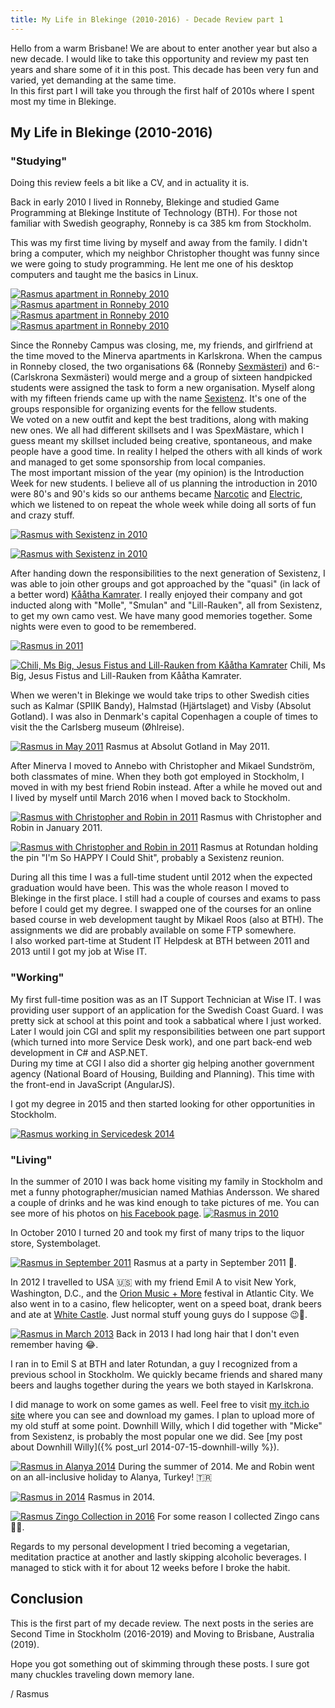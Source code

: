 ```yaml
---
title: My Life in Blekinge (2010-2016) - Decade Review part 1
---
```

Hello from a warm Brisbane! We are about to enter another year but also a new decade. I would like to take this opportunity and review my past ten years and share some of it in this post. This decade has been very fun and varied, yet demanding at the same time.  
In this first part I will take you through the first half of 2010s where I spent most my time in Blekinge.<!--more-->

## My Life in Blekinge (2010-2016)

### "Studying"

Doing this review feels a bit like a CV, and in actuality it is.

Back in early 2010 I lived in Ronneby, Blekinge and studied Game Programming at Blekinge Institute of Technology (BTH). For those not familiar with Swedish geography, Ronneby is ca 385 km from Stockholm.

This was my first time living by myself and away from the family. I didn't bring a computer, which my neighbor Christopher thought was funny since we were going to study programming. He lent me one of his desktop computers and taught me the basics in Linux.

[![Rasmus apartment in Ronneby 2010](/assets/images/ronneby-desk.jpg)](/assets/images/ronneby-desk.jpg)
[![Rasmus apartment in Ronneby 2010](/assets/images/ronneby-bed.jpg)](/assets/images/ronneby-bed.jpg)
[![Rasmus apartment in Ronneby 2010](/assets/images/ronneby-kitchen.jpg)](/assets/images/ronneby-kitchen.jpg)
[![Rasmus apartment in Ronneby 2010](/assets/images/ronneby-bathroom.jpg)](/assets/images/ronneby-bathroom.jpg)

Since the Ronneby Campus was closing, me, my friends, and girlfriend at the time moved to the Minerva apartments in Karlskrona.
When the campus in Ronneby closed, the two organisations 6& (Ronneby [Sexmästeri](https://sv.wikipedia.org/wiki/Sexm%C3%A4steri)) and 6:- (Carlskrona Sexmästeri) would merge and a group of sixteen handpicked students were assigned the task to form a new organisation. Myself along with my fifteen friends came up with the name [Sexistenz](http://sexistenz.bthstudent.se/). It's one of the groups responsible for organizing events for the fellow students.  
We voted on a new outfit and kept the best traditions, along with making new ones. We all had different skillsets and I was SpexMästare, which I guess meant my skillset included being creative, spontaneous, and make people have a good time. In reality I helped the others with all kinds of work and managed to get some sponsorship from local companies.  
The most important mission of the year (my opinion) is the Introduction Week for new students. I believe all of us planning the introduction in 2010 were 80's and 90's kids so our anthems became [Narcotic](https://www.youtube.com/watch?v=PJ7E40Ec5ec) and [Electric](https://www.youtube.com/watch?v=Jl_5NHTvDAI), which we listened to on repeat the whole week while doing all sorts of fun and crazy stuff.

[![Rasmus with Sexistenz in 2010](/assets/images/sexistenz-2010.jpg)](/assets/images/sexistenz-2010.jpg)

[![Rasmus with Sexistenz in 2010](/assets/images/sexistenz-2-2010.jpg)](/assets/images/sexistenz-2-2010.jpg)

After handing down the responsibilities to the next generation of Sexistenz, I was able to join other groups and got approached by the "quasi" (in lack of a better word) [Kååtha Kamrater](https://kaatha-kamrater.se/). I really enjoyed their company and got inducted along with "Molle", "Smulan" and "Lill-Rauken", all from Sexistenz, to get my own camo vest. We have many good memories together. Some nights were even to good to be remembered.

[![Rasmus in 2011](/assets/images/rasmus-kk-2011.jpg)](/assets/images/rasmus-kk-2011.jpg)

[![Chili, Ms Big, Jesus Fistus and Lill-Rauken from Kååtha Kamrater](/assets/images/kk.jpg)](/assets/images/kk.jpg)
Chili, Ms Big, Jesus Fistus and Lill-Rauken from Kååtha Kamrater.

When we weren't in Blekinge we would take trips to other Swedish cities such as Kalmar (SPIIK Bandy), Halmstad (Hjärtslaget) and Visby (Absolut Gotland). I was also in Denmark's capital Copenhagen a couple of times to visit the the Carlsberg museum (Øhlreise).

[![Rasmus in May 2011](/assets/images/rasmus-may-2011.jpg)](/assets/images/rasmus-may-2011.jpg)
Rasmus at Absolut Gotland in May 2011.

After Minerva I moved to Annebo with Christopher and Mikael Sundström, both classmates of mine. When they both got employed in Stockholm, I moved in with my best friend Robin instead.
After a while he moved out and I lived by myself until March 2016 when I moved back to Stockholm.

[![Rasmus with Christopher and Robin in 2011](/assets/images/rasmus-christopher-robin-2011-01-16b.jpg)](/assets/images/rasmus-christopher-robin-2011-01-16b.jpg)
Rasmus with Christopher and Robin in January 2011.

[![Rasmus with Christopher and Robin in 2011](/assets/images/rasmus-rotundan.jpg)](/assets/images/rasmus-rotundan.jpg)
Rasmus at Rotundan holding the pin "I'm So HAPPY I Could Shit", probably a Sexistenz reunion.

During all this time I was a full-time student until 2012 when the expected graduation would have been. This was the whole reason I moved to Blekinge in the first place. I still had a couple of courses and exams to pass before I could get my degree. I swapped one of the courses for an online based course in web development taught by Mikael Roos (also at BTH). The assignments we did are probably available on some FTP somewhere.  
I also worked part-time at Student IT Helpdesk at BTH between 2011 and 2013 until I got my job at Wise IT.

### "Working"

My first full-time position was as an IT Support Technician at Wise IT. I was providing user support of an application for the Swedish Coast Guard. I was pretty sick at school at this point and took a sabbatical where I just worked. Later I would join CGI and split my responsibilities between one part support (which turned into more Service Desk work), and one part back-end web development in C# and ASP.NET.  
During my time at CGI I also did a shorter gig helping another government agency (National Board of Housing, Building and Planning). This time with the front-end in JavaScript (AngularJS).

I got my degree in 2015 and then started looking for other opportunities in Stockholm.

[![Rasmus working in Servicedesk 2014](/assets/images/rasmus-servicedesk-2014.jpg)](/assets/images/rasmus-servicedesk-2014.jpg)

### "Living"

In the summer of 2010 I was back home visiting my family in Stockholm and met a funny photographer/musician named Mathias Andersson. We shared a couple of drinks and he was kind enough to take pictures of me.
You can see more of his photos on [his Facebook page](https://www.facebook.com/MathiasAPhotography/).
[![Rasmus in 2010](/assets/images/rasmus-2010.jpg)](/assets/images/rasmus-2010.jpg)

In October 2010 I turned 20 and took my first of many trips to the liquor store, Systembolaget.

[![Rasmus in September 2011](/assets/images/rasmus-sept-2011.jpg)](/assets/images/rasmus-sept-2011.jpg)
Rasmus at a party in September 2011 🎸.

In 2012 I travelled to USA 🇺🇸 with my friend Emil A to visit New York, Washington, D.C., and the [Orion Music + More](https://en.wikipedia.org/wiki/Orion_Music_%2B_More) festival in Atlantic City. We also went in to a casino, flew helicopter, went on a speed boat, drank beers and ate at [White Castle](https://en.wikipedia.org/wiki/White_Castle_(restaurant)). Just normal stuff young guys do I suppose 😉🍺.

[![Rasmus in March 2013](/assets/images/rasmus-march-2013.jpg)](https://www.instagram.com/p/XN0mDwp_ZM/?igshid=4v34yg6fdmw7)
Back in 2013 I had long hair that I don't even remember having 😂.

I ran in to Emil S at BTH and later Rotundan, a guy I recognized from a previous school in Stockholm. We quickly became friends and shared many beers and laughs together during the years we both stayed in Karlskrona.

I did manage to work on some games as well. Feel free to visit [my itch.io site](https://rasmusnordling.itch.io/) where you can see and download my games. I plan to upload more of my old stuff at some point.
Downhill Willy, which I did together with "Micke" from Sexistenz, is probably the most popular one we did. See [my post about Downhill Willy]({% post_url 2014-07-15-downhill-willy %}).

[![Rasmus in Alanya 2014](/assets/images/rasmus-alanya-2014.jpg)](/assets/images/rasmus-alanya-2014.jpg)
During the summer of 2014. Me and Robin went on an all-inclusive holiday to Alanya, Turkey! 🇹🇷

[![Rasmus in 2014](/assets/images/rasmus-spex-2014.jpg)](/assets/images/rasmus-spex-2014.jpg)
Rasmus in 2014.

[![Rasmus Zingo Collection in 2016](/assets/images/zingo-cans-2016.jpg)](/assets/images/zingo-cans-2016.jpg)
For some reason I collected Zingo cans 🤔🥤.

Regards to my personal development I tried becoming a vegetarian, meditation practice at another and lastly skipping alcoholic beverages. I managed to stick with it for about 12 weeks before I broke the habit.

## Conclusion

This is the first part of my decade review. The next posts in the series are Second Time in Stockholm (2016-2019) and Moving to Brisbane, Australia (2019).

Hope you got something out of skimming through these posts. I sure got many chuckles traveling down memory lane.

/ Rasmus
